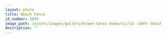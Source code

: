 ```yaml
---
layout: photo
title: Beach Fence
id_number: 1049
image_path: /assets/images/gallery/brown-tones-domestic/13--1049--beach-fence.jpg
description: ''
---
```

